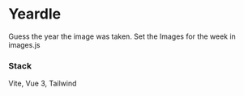 # Yeardle 

Guess the year the image was taken. Set the Images for the week in images.js

### Stack
Vite, Vue 3, Tailwind
